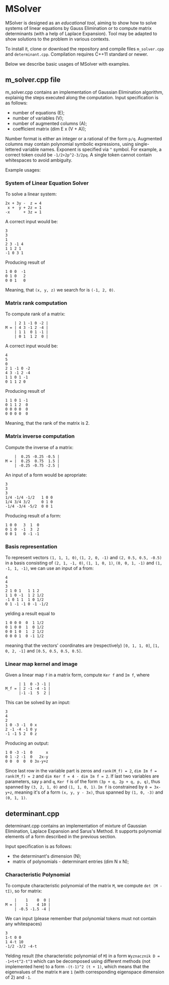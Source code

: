 # MSolver #
MSolver is designed as an *educational tool*, aiming to show how to solve systems of linear equations by Gauss Elimination or to compute matrix determinants (with a help of Laplace Expansion). Tool may be adapted to show solutions to the problem in various contexts.

To install it, clone or download the repository and compile files `m_solver.cpp` and `determinant.cpp`. Compilation requires C++11 standard or newer.

Below we describe basic usages of MSolver with examples.

## m_solver.cpp file ##
m_solver.cpp contains an implementation of Gaussian Elimination algorithm, explainig the steps executed along the computation. Input specification is as follows:
- number of equations (E);
- number of variables (V);
- number of augmented columns (A);
- coefficient matrix (dim E x (V + A));

Number format is either an integer or a rational of the form `p/q`.
Augmented columns may contain polynomial symbolic expressions, using single-lettered variable names. Exponent is specified via `^` symbol. For example, a correct token could be `-1/2+2p^2-3/2pq`.
A single token cannot contain whitespaces to avoid ambiguity.

Example usages:

### System of Linear Equation Solver ###
To solve a linear system:
```
2x + 3y -  z = 4
 x +  y + 2z = 1
-x      + 3z = 1
```
A correct input would be:
```
3
3
1
2 3 -1 4
1 1 2 1
-1 0 3 1
```
Producing result of 
```
1 0 0  -1
0 1 0   2
0 0 1   0
```
Meaning, that `(x, y, z)` we search for is `(-1, 2, 0)`.

### Matrix rank computation ###
To compute rank of a matrix:
```
    | 2 1 -1 0 -2 |
M = | 4 3 -1 2 -4 |
    | 1 1  0 1 -1 |
    | 0 1  1 2  0 |
```
A correct input would be:
```
4
5
0
2 1 -1 0 -2
4 3 -1 2 -4
1 1 0 1 -1
0 1 1 2 0
```
Producing result of
```
1 1 0 1 -1
0 1 1 2  0
0 0 0 0  0
0 0 0 0  0
```
Meaning, that the rank of the matrix is 2.

### Matrix inverse computation ###
Compute the inverse of a matrix:
```
    |  0.25 -0.25 -0.5 |
M = |  0.25  0.75  1.5 |
    | -0.25 -0.75 -2.5 |
```
An input of a form would be apropriate:
```
3
3
3
1/4 -1/4 -1/2   1 0 0
1/4 3/4 3/2     0 1 0
-1/4 -3/4 -5/2  0 0 1
```
Producing result of a form:
```
1 0 0   3  1  0
0 1 0  -1  3  2
0 0 1   0 -1 -1
```

### Basis representation ###
To represent vectors `(1, 1, 1, 0)`, `(1, 2, 0, -1)` and `(2, 0.5, 0.5, -0.5)` in a basis consisting of `(2, 1, -1, 0)`, `(1, 1, 0, 1)`, `(0, 0, 1, -1)` and `(1, -1, 1, -1)`, we can use an input of a from:
```
4
4
3
2 1 0 1   1 1 2
1 1 0 -1  1 2 1/2
-1 0 1 1  1 0 1/2
0 1 -1 -1 0 -1 -1/2
```
yelding a result equal to
```
1 0 0 0  0  1 1/2
0 1 0 0  1  0 1/2
0 0 1 0  1  2 1/2
0 0 0 1  0 -1 1/2
```
meaning that the vectors' coordinates are (respectively) `[0, 1, 1, 0]`, `[1, 0, 2, -1]` and `[0.5, 0.5, 0.5, 0.5]`.

### Linear map kernel and image ###
Given a linear map `f` in a matrix form, compute `Ker f` and `Im f`, where
```
      | 1  0 -3 -1 |
M_f = | 2 -1 -4 -1 |
      |-1 -1  5  2 |
```
This can be solved by an input:
```
3
4
2
1 0 -3 -1  0 x
2 -1 -4 -1 0 y
-1 -1 5 2  0 z
```
Producing an output:
```
1 0 -3 -1  0      x
0 1 -2 -1  0   2x-y
0 0  0  0  0 3x-y+z
```
Since last row in the variable part is zeros and `rank(M_f) = 2`, `dim Im f = rank(M_f) = 2` and `dim Ker f = 4 - dim Im f = 2`. If last two variables are parameters, say `p` and `q`, `Ker f` is of the form `(3p + q, 2p + q, p, q)`, thus spanned by `(3, 2, 1, 0)` and `(1, 1, 0, 1)`. `Im f` is constrained by `0 = 3x-y+z`, meaning it's of a form `(x, y, y - 3x)`, thus spanned by `(1, 0, -3)` and `(0, 1, 1)`.


## determinant.cpp ##
determinant.cpp contains an implementation of mixture of Gaussian Elimination, Laplace Expansion and Sarus's Method. It supports polynomial elements of a form described in the previous section.

Input specification is as follows:
- the determinant's dimension (N);
- matrix of polynomials - determinant entries (dim N x N);

### Characteristic Polynomial ###
To compute characteristic polynomial of the matrix `M`, we compute `det (M - tI)`, so for matrix:
```
    |    1    0  0 |
M = |    1    4 10 |
    | -0.5 -1.5 -4 |
```
We can input (please remember that polynomial tokens must not contain any whitespaces)
```
3
1-t 0 0
1 4-t 10
-1/2 -3/2 -4-t
```
Yelding result (the characteristic polynomial of `M`) in a form `Wyznacznik D = -1+t+t^2-t^3` which can be decomposed using different methods (not implemented here) to a form `-(t-1)^2 (t + 1)`, which means that the eigenvalues of the matrix `M` are `1` (with corresponding eigenspace dimension of 2) and `-1`.